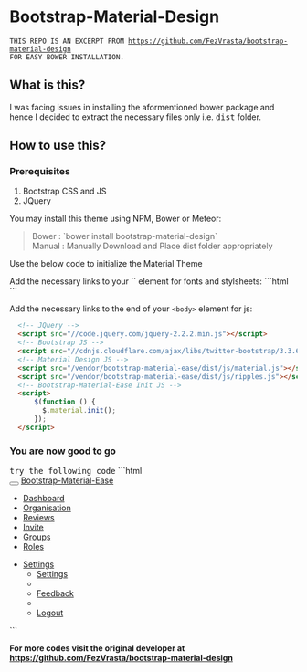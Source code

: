 <h1>Bootstrap-Material-Design</h1>

<code>THIS REPO IS AN EXCERPT FROM https://github.com/FezVrasta/bootstrap-material-design FOR EASY BOWER INSTALLATION. </code>

<h2>What is this?</h2>
<p>I was facing issues in installing the aformentioned bower package and hence I decided to extract the necessary files only i.e. <tt>dist</tt> folder.

<h2>How to use this?</h2>
<h3>Prerequisites</h3>
<ol>
<li>Bootstrap CSS and JS</li>
<li>JQuery</li>
</ol>
<p>
You may install this theme using NPM, Bower or Meteor:
</p>
<blockquote>
Bower : `bower install bootstrap-material-design` <br/>
Manual : Manually Download and Place dist folder appropriately<br/>
</blockquote>

<p>Use the below code to initialize the Material Theme</p>
Add the necessary links to your `<head>` element for fonts and stylsheets:
```html
  <!-- Material Design fonts -->
  <link rel="stylesheet" type="text/css" href="//fonts.googleapis.com/css?family=Roboto:300,400,500,700">
  <link rel="stylesheet" type="text/css" href="//fonts.googleapis.com/icon?family=Material+Icons">

  <!-- Bootstrap -->
  <link rel="stylesheet" type="text/css" href="//maxcdn.bootstrapcdn.com/bootstrap/3.3.6/css/bootstrap.min.css">

  <!-- Bootstrap Material Design -->
  <link rel="stylesheet" type="text/css" href="/vendor/dist/css/bootstrap-material-design.css">
  <link rel="stylesheet" type="text/css" href="/vendor/dist/css/ripples.min.css">
```

Add the necessary links to the end of your `<body>` element for js:
```html
  <!-- JQuery -->
  <script src="//code.jquery.com/jquery-2.2.2.min.js"></script>
  <!-- Bootstrap JS -->
  <script src="//cdnjs.cloudflare.com/ajax/libs/twitter-bootstrap/3.3.6/js/bootstrap.js"></script>
  <!-- Material Design JS -->
  <script src="/vendor/bootstrap-material-ease/dist/js/material.js"></script>
  <script src="/vendor/bootstrap-material-ease/dist/js/ripples.js"></script>
  <!-- Bootstrap-Material-Ease Init JS -->
  <script>
      $(function () {
        $.material.init();
      });
  </script>
```

<h3>You are now good to go</h3>
<tt>try the following code</tt>
```html
<!-- Material Design fonts -->
<link rel="stylesheet" type="text/css" href="https://fonts.googleapis.com/css?family=Roboto:300,400,500,700">
<link rel="stylesheet" type="text/css" href="https://fonts.googleapis.com/icon?family=Material+Icons">
<!-- Bootstrap -->
<link rel="stylesheet" type="text/css" href="https://maxcdn.bootstrapcdn.com/bootstrap/3.3.6/css/bootstrap.min.css">
<!-- Bootstrap Material Design -->
<link rel="stylesheet" type="text/css" href="../bower-components/bootstrap-material-ease/dist/css/bootstrap-material-design.css">
<link rel="stylesheet" type="text/css" href="../bower-components/bootstrap-material-ease/dist/css/ripples.min.css">
<div class="navbar navbar-inverse">
   <div class="container-fluid">
      <div class="navbar-header">
         <button type="button" class="navbar-toggle" data-toggle="collapse" data-target=".navbar-inverse-collapse">
         <span class="icon-bar"></span>
         <span class="icon-bar"></span>
         <span class="icon-bar"></span>
         </button>
         <a class="navbar-brand" href="javascript:void(0)">Bootstrap-Material-Ease</a>
      </div>
      <div class="navbar-collapse collapse navbar-inverse-collapse">
         <ul class="nav navbar-nav">
            <li><a href="javascript:void(0)">Dashboard</a></li>
            <li><a href="javascript:void(0)">Organisation</a></li>
            <li><a href="javascript:void(0)">Reviews</a></li>
            <li><a href="javascript:void(0)">Invite</a></li>
            <li class="active"><a href="javascript:void(0)">Groups</a></li>
            <li><a href="javascript:void(0)">Roles</a></li>
         </ul>
         <ul class="nav navbar-nav navbar-right">
            <li class="dropdown">
               <a href="bootstrap-elements.html" data-target="#" class="dropdown-toggle" data-toggle="dropdown">Settings
               <b class="caret"></b></a>
               <ul class="dropdown-menu">
                  <li><a href="javascript:void(0)">Settings</a></li>
                  <li><a href="javascript:void(0)"></a></li>
                  <li><a href="javascript:void(0)">Feedback</a></li>
                  <li class="divider"></li>
                  <li><a href="javascript:void(0)">Logout</a></li>
               </ul>
            </li>
         </ul>
      </div>
   </div>
</div>
<!-- JQuery -->
<script src="https://code.jquery.com/jquery-2.2.2.min.js"></script>
<!-- Bootstrap JS -->
<script src="https://cdnjs.cloudflare.com/ajax/libs/twitter-bootstrap/3.3.6/js/bootstrap.js"></script>
<!-- Material Design JS -->
<script src="../bower-components/bootstrap-material-ease/dist/js/material.js"></script>
<script src="../bower-components/bootstrap-material-ease/dist/js/ripples.js"></script>
<!-- Bootstrap-Material-Ease Init JS -->
<script>
   $(function () {
     $.material.init();
   });
</script>
```

<b>For more codes visit the original developer at https://github.com/FezVrasta/bootstrap-material-design<b>
